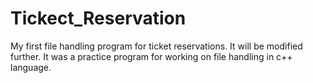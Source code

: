 # Tickect_Reservation
My first file handling program for ticket reservations. It will be modified further.
It was a practice program for working on file handling in c++ language.
